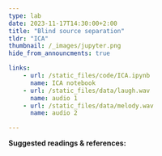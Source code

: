 ```yaml
---
type: lab
date: 2023-11-17T14:30:00+2:00
title: "Blind source separation"
tldr: "ICA"
thumbnail: /_images/jupyter.png
hide_from_announcments: true

links: 
    - url: /static_files/code/ICA.ipynb
      name: ICA notebook
    - url: /static_files/data/laugh.wav
      name: audio 1
    - url: /static_files/data/melody.wav
      name: audio 2

---
```

**Suggested readings & references:**
